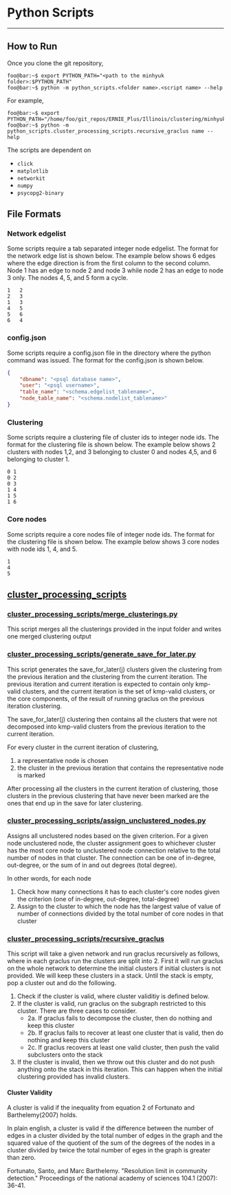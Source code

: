# Python Scripts
---
## How to Run
Once you clone the git repository,
```console
foo@bar:~$ export PYTHON_PATH="<path to the minhyuk folder>:$PYTHON_PATH"
foo@bar:~$ python -m python_scripts.<folder name>.<script name> --help
```
For example,
```console
foo@bar:~$ export PYTHON_PATH="/home/foo/git_repos/ERNIE_Plus/Illinois/clustering/minhyuk/:$PYTHON_PATH"
foo@bar:~$ python -m python_scripts.cluster_processing_scripts.recursive_graclus name --help
```
The scripts are dependent on
- `click`
- `matplotlib`
- `networkit`
- `numpy`
- `psycopg2-binary`

## File Formats
### Network edgelist
Some scripts require a tab separated integer node edgelist. The format for the network edge list is shown below. The example below shows 6 edges where the edge direction is from the first column to the second column. Node 1 has an edge to node 2 and node 3 while node 2 has an edge to node 3 only. The nodes 4, 5, and 5 form a cycle.
```csv
1   2
2   3
1   3
4   5
5   6
6   4
```
### config.json
Some scripts require a config.json file in the directory where the python command was issued. The format for the config.json is shown below.
```json
{
    "dbname": "<psql database name>",
    "user": "<psql username>",
    "table_name": "<schema.edgelist_tablename>",
    "node_table_name": "<schema.nodelist_tablename>"
}
```
### Clustering
Some scripts require a clustering file of cluster ids to integer node ids. The format for the clustering file is shown below. The example below shows 2 clusters with nodes 1,2, and 3 belonging to cluster 0 and nodes 4,5, and 6 belonging to cluster 1.
```csv
0 1
0 2
0 3
1 4
1 5
1 6
```
### Core nodes
Some scripts require a core nodes file of integer node ids. The format for the clustering file is shown below. The example below shows 3 core nodes with node ids 1, 4, and 5.
```csv
1
4
5
```


## [cluster_processing_scripts](cluster_processing_scripts)

### [cluster_processing_scripts/merge_clusterings.py](cluster_processing_scripts/merge_clusterings.py)
This script merges all the clusterings provided in the input folder and writes one merged clustering output

### [cluster_processing_scripts/generate_save_for_later.py](cluster_processing_scripts/generate_save_for_later.py)
This script generates the save\_for\_later(j) clusters given the clustering from the previous iteration and the clustering from the current iteration. The previous iteration and current iteration is expected to contain only kmp-valid clusters, and the current iteration is the set of kmp-valid clusters, or the core components, of the result of running graclus on the previous iteration clustering.

The save\_for\_later(j) clustering then contains all the clusters that were not decomposed into kmp-valid clusters from the previous iteration to the current iteration.

For every cluster in the current iteration of clustering,
1. a representative node is chosen
2. the cluster in the previous iteration that contains the representative node is marked

After processing all the clusters in the current iteration of clustering, those clusters in the previous clustering that have never been marked are the ones that end up in the save for later clustering.

### [cluster_processing_scripts/assign_unclustered_nodes.py](cluster_processing_scripts/assign_unclustered_nodes.py)
Assigns all unclustered nodes based on the given criterion. For a given node unclustered node, the cluster assignment goes to whichever cluster has the most core node to unclustered node connection relative to the total number of nodes in that cluster. The connection can be one of in-degree, out-degree, or the sum of in and out degrees (total degree).

In other words, for each node
1. Check how many connections it has to each cluster's core nodes given the criterion (one of in-degree, out-degree, total-degree)
2. Assign to the cluster to which the node has the largest value of value of number of connections divided by the total number of core nodes in that cluster

### [cluster_processing_scripts/recursive_graclus](cluster_processing_scripts/recursive_graclus.py)
This script will take a given network and run graclus recursively as follows, where in each graclus run the clusters are split into 2.
First it will run graclus on the whole network to determine the initial clusters if initial clusters is not provided.
We will keep these clusters in a stack.
Until the stack is empty, pop a cluster out and do the following.
1. Check if the cluster is valid, where cluster validitiy is defined below.
2. If the cluster is valid, run graclus on the subgraph restricted to this cluster. There are three cases to consider.
    - 2a. If graclus fails to decompose the cluster, then do nothing and keep this cluster
    - 2b. If graclus fails to recover at least one cluster that is valid, then do nothing and keep this cluster
    - 2c. If graclus recovers at least one valid cluster, then push the valid subclusters onto the stack
3. If the cluster is invalid, then we throw out this cluster and do not push anything onto the stack in this iteration. This can happen when the initial clustering provided has invalid clusters.

#### Cluster Validity
A cluster is valid if the inequality from equation 2 of Fortunato and Barthelemy(2007) holds.

In plain english, a cluster is valid if the difference between the number of edges in a cluster divided by the total number of edges in the graph and the squared value of the quotient of the sum of the degrees of the nodes in a cluster divided by twice the total number of eges in the graph is greater than zero.

Fortunato, Santo, and Marc Barthelemy. "Resolution limit in community detection." Proceedings of the national academy of sciences 104.1 (2007): 36-41.

